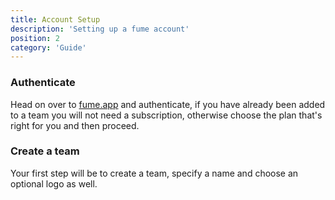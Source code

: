 ```yaml
---
title: Account Setup 
description: 'Setting up a fume account'
position: 2
category: 'Guide'
---
```


### Authenticate
Head on over to [fume.app](https://fume.app/) and authenticate, if you have already been added to a team you will not need a subscription, otherwise choose the plan that's right for you and then proceed.

### Create a team
Your first step will be to create a team, specify a name and choose an optional logo as well.

